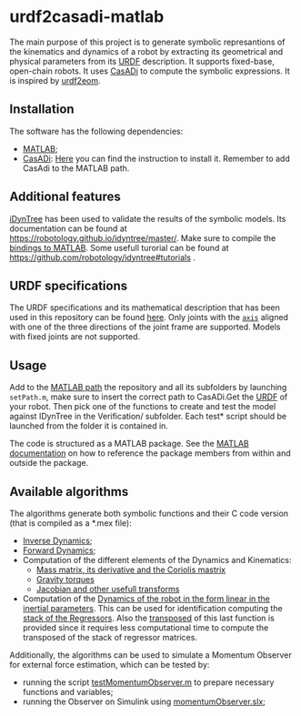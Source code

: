 # urdf2casadi-matlab
The main purpose of this project is to generate symbolic represantions of the kinematics and dynamics of a robot
by extracting its geometrical and physical parameters from its [URDF](http://wiki.ros.org/urdf) description. It supports fixed-base, open-chain robots.
It uses [CasADi](https://web.casadi.org/) to compute the symbolic expressions. It is inspired by 
[urdf2eom](https://github.com/DeepakParamkusam/urdf2eom). 

## Installation
The software has the following dependencies:
* [MATLAB](https://www.mathworks.com/products/matlab.html);
* [CasADi](https://web.casadi.org/): [Here](https://web.casadi.org/get/) you can find the instruction to install it. Remember to add CasAdi to the MATLAB path.


## Additional features
[iDynTree](https://github.com/robotology/idyntree) has been used to validate the results of the symbolic models.
Its documentation can be found at https://robotology.github.io/idyntree/master/.
Make sure to compile the [bindings to MATLAB](https://github.com/robotology/idyntree#bindings).
Some usefull turorial can be found at https://github.com/robotology/idyntree#tutorials .

## URDF specifications
The URDF specifications and its mathematical description that has been used in this repository can be found [here](https://github.com/robotology/blender-robotics-utils/issues/3#issuecomment-906262419). Only joints with the [`axis`](http://wiki.ros.org/urdf/XML/joint) aligned with one of the three directions of the joint frame are supported. Models with fixed joints are not supported.

## Usage 
Add to the [MATLAB path](https://mathworks.com/help/matlab/matlab_env/what-is-the-matlab-search-path.html) the repository and all its subfolders by launching `setPath.m`, make sure to insert the correct path to CasADi.Get the [URDF](http://wiki.ros.org/urdf) of your robot. Then pick one of the functions to create and test the model against IDynTree 
in the Verification/ subfolder. Each test* script should be launched from the folder it is contained in.

The code is structured as a MATLAB package. See the [MATLAB documentation](https://it.mathworks.com/help/matlab/matlab_oop/scoping-classes-with-packages.html) on how to reference the package members from within and outside the package.
## Available algorithms
The algorithms generate both symbolic functions and their C code version (that is compiled as a *.mex file):
* [Inverse Dynamics](Dynamics/symbolicInverseDynamics.m);
* [Forward Dynamics](Dynamics/symbolicForwardDynamics.m);
* Computation of the different elements of the Dynamics and Kinematics:
  * [Mass matrix, its derivative and the Coriolis mastrix](Dynamics/createMassAndCoriolisMatrixFunction.m)
  * [Gravity torques ](Dynamics/auxiliarySymbolicDynamicsFunctions/computeGravityTorque.m)
  * [Jacobian and other usefull transforms](Dynamics/auxiliarySymbolicDynamicsFunctions/createSpatialTransformsFunction.m)
* Computation of the [Dynamics of the robot in the form linear in the inertial parameters](Identification/auxiliarySymbolicDynamicsFunctions/computeSymbolicRegressor.m).
   This can be used for identification computing the [stack of the Regressors](Identification/computeSymbolicStackOfRegressors.m). 
   Also the [transposed](Identification/computeSymbolicStackOfRegressorsTransposed.m) of this last function is provided since it requires less computational time to compute the transposed of the stack of regressor matrices. 

 Additionally, the algorithms can be used to simulate a Momentum Observer for external force estimation, which can be tested by:
 * running the script [testMomentumObserver.m](Verfication/testOnMatlab/testMomentumObserver.m) to prepare necessary functions and variables;
 * running the Observer on Simulink using [momentumObserver.slx](Verfication/testOnSimulink);

